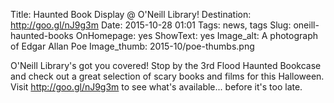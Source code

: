 Title: Haunted Book Display @ O'Neill Library! 
Destination: http://goo.gl/nJ9g3m
Date: 2015-10-28 01:01 
Tags: news, tags 
Slug: oneill-haunted-books 
OnHomepage: yes
ShowText: yes
Image_alt: A photograph of Edgar Allan Poe
Image_thumb: 2015-10/poe-thumbs.png

O'Neill Library's got you covered! Stop by the 3rd Flood Haunted Bookcase and check out a great selection of scary books and films for this Halloween. Visit http://goo.gl/nJ9g3m to see what's available... before it's too late. 
